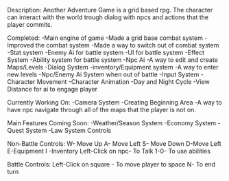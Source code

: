 Description:
Another Adventure Game is a grid based rpg. The character can interact with the world trough dialog with npcs and actions that the player commits.

Completed:
-Main engine of game
-Made  a grid base combat system
-Improved the combat system
-Made a way to switch out of combat system
-Stat system
-Enemy Ai for battle system
-UI for battle system
-Effect System
-Ability system for battle system
-Npc Ai
-A way to edit and create Maps/Levels
-Dialog System
-inventory/Equipment system
-A way to enter new levels
-Npc/Enemy Ai System when out of battle
-Input System
-Character Movement
-Character Animation
-Day and Night Cycle
-View Distance for ai to engage player

Currently Working On:
-Camera System
-Creating Beginning Area
-A way to have npc navigate through all of the maps that the player is not on.

Main Features Coming Soon:
-Weather/Season System
-Economy System
-Quest System
-Law System
Controls

Non-Battle Controls:
W- Move Up
A- Move Left
S- Move Down
D-Move Left
E-Equipment
I -Inventory
Left-Click on npc- To Talk
1-0- To use abilities


Battle Controls:
Left-Click on square - To move player to space
N- To end turn



